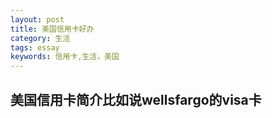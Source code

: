 ```yaml
---
layout: post
title: 美国信用卡好办
category: 生活
tags: essay
keywords: 信用卡,生活，美国
---
```


## 美国信用卡简介比如说wellsfargo的visa卡

